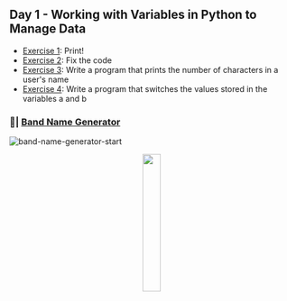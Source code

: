 ## Day 1 - Working with Variables in Python to Manage Data

- [Exercise 1](https://replit.com/@Sissaz/day-1-1-exercise?v=1): Print!
- [Exercise 2](https://replit.com/@Sissaz/day-1-2-exercise?v=1): Fix the code
- [Exercise 3](https://replit.com/@Sissaz/day-1-3-exercise?v=1): Write a program that prints the number of characters in a user's name
- [Exercise 4](https://replit.com/@Sissaz/day-1-4-exercise?v=1): Write a program that switches the values stored in the variables a and b

### 📝| [Band Name Generator](https://replit.com/@Sissaz/band-name-generator-start?v=1)

![band-name-generator-start](band-name-generator-start.gif)

<div align="center">
<a href="https://github.com/Sissaz" > <img width="25%"  src="https://cdn.discordapp.com/attachments/589442956021465142/971192953840222258/Sissasz.png" /></a>
</div>
